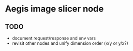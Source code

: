 # Aegis image slicer node

## TODO
- document request/response and env vars
- revisit other nodes and unify dimension order (x/y or y/x?)
